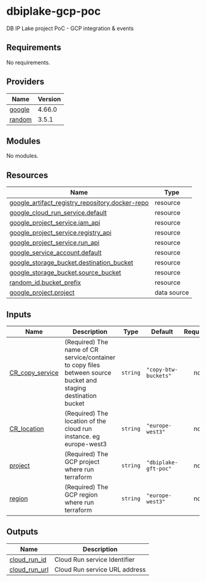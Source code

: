 # dbiplake-gcp-poc
DB IP Lake project PoC - GCP integration &amp; events

<!-- BEGIN_TF_DOCS -->
## Requirements

No requirements.

## Providers

| Name | Version |
|------|---------|
| <a name="provider_google"></a> [google](#provider\_google) | 4.66.0 |
| <a name="provider_random"></a> [random](#provider\_random) | 3.5.1 |

## Modules

No modules.

## Resources

| Name | Type |
|------|------|
| [google_artifact_registry_repository.docker-repo](https://registry.terraform.io/providers/hashicorp/google/latest/docs/resources/artifact_registry_repository) | resource |
| [google_cloud_run_service.default](https://registry.terraform.io/providers/hashicorp/google/latest/docs/resources/cloud_run_service) | resource |
| [google_project_service.iam_api](https://registry.terraform.io/providers/hashicorp/google/latest/docs/resources/project_service) | resource |
| [google_project_service.registry_api](https://registry.terraform.io/providers/hashicorp/google/latest/docs/resources/project_service) | resource |
| [google_project_service.run_api](https://registry.terraform.io/providers/hashicorp/google/latest/docs/resources/project_service) | resource |
| [google_service_account.default](https://registry.terraform.io/providers/hashicorp/google/latest/docs/resources/service_account) | resource |
| [google_storage_bucket.destination_bucket](https://registry.terraform.io/providers/hashicorp/google/latest/docs/resources/storage_bucket) | resource |
| [google_storage_bucket.source_bucket](https://registry.terraform.io/providers/hashicorp/google/latest/docs/resources/storage_bucket) | resource |
| [random_id.bucket_prefix](https://registry.terraform.io/providers/hashicorp/random/latest/docs/resources/id) | resource |
| [google_project.project](https://registry.terraform.io/providers/hashicorp/google/latest/docs/data-sources/project) | data source |

## Inputs

| Name | Description | Type | Default | Required |
|------|-------------|------|---------|:--------:|
| <a name="input_CR_copy_service"></a> [CR\_copy\_service](#input\_CR\_copy\_service) | (Required) The name of CR service/container to copy files between source bucket and staging destination bucket | `string` | `"copy-btw-buckets"` | no |
| <a name="input_CR_location"></a> [CR\_location](#input\_CR\_location) | (Required) The location of the cloud run instance. eg europe-west3 | `string` | `"europe-west3"` | no |
| <a name="input_project"></a> [project](#input\_project) | (Required) The GCP project where run terraform | `string` | `"dbiplake-gft-poc"` | no |
| <a name="input_region"></a> [region](#input\_region) | (Required) The GCP region where run terraform | `string` | `"europe-west3"` | no |

## Outputs

| Name | Description |
|------|-------------|
| <a name="output_cloud_run_id"></a> [cloud\_run\_id](#output\_cloud\_run\_id) | Cloud Run service Identifier |
| <a name="output_cloud_run_url"></a> [cloud\_run\_url](#output\_cloud\_run\_url) | Cloud Run service URL address |
<!-- END_TF_DOCS -->
